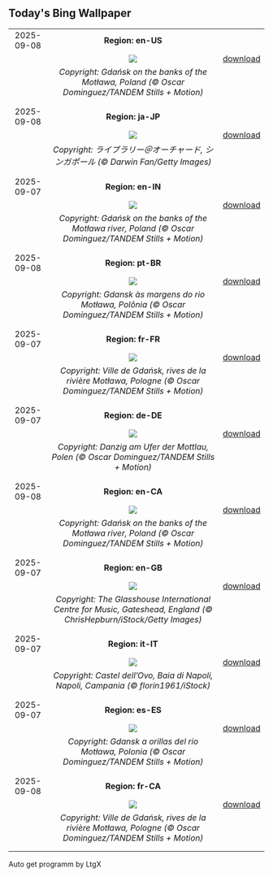 ## Today's Bing Wallpaper
|      |      |      |
| :----: | :----: | :----: |
|2025-09-08|**Region: en-US**||
||![](https://www.bing.com/th?id=OHR.BlueGdansk_EN-US8032283831_UHD.jpg&pid=hp&w=1152&h=648&rs=1&c=4)| [download](https://www.bing.com/th?id=OHR.BlueGdansk_EN-US8032283831_UHD.jpg)|
||*Copyright: Gdańsk on the banks of the Motława, Poland (© Oscar Dominguez/TANDEM Stills + Motion)*
||
|||
|2025-09-08|**Region: ja-JP**||
||![](https://www.bing.com/th?id=OHR.OrchardLibrary_JA-JP1251489199_UHD.jpg&pid=hp&w=1152&h=648&rs=1&c=4)| [download](https://www.bing.com/th?id=OHR.OrchardLibrary_JA-JP1251489199_UHD.jpg)|
||*Copyright: ライブラリー＠オーチャード, シンガポール (© Darwin Fan/Getty Images)*
||
|||
|2025-09-07|**Region: en-IN**||
||![](https://www.bing.com/th?id=OHR.BlueGdansk_EN-IN9703793186_UHD.jpg&pid=hp&w=1152&h=648&rs=1&c=4)| [download](https://www.bing.com/th?id=OHR.BlueGdansk_EN-IN9703793186_UHD.jpg)|
||*Copyright: Gdańsk on the banks of the Motława river, Poland (© Oscar Dominguez/TANDEM Stills + Motion)*
||
|||
|2025-09-08|**Region: pt-BR**||
||![](https://www.bing.com/th?id=OHR.BlueGdansk_PT-BR6180639699_UHD.jpg&pid=hp&w=1152&h=648&rs=1&c=4)| [download](https://www.bing.com/th?id=OHR.BlueGdansk_PT-BR6180639699_UHD.jpg)|
||*Copyright: Gdansk às margens do rio Motława, Polônia (© Oscar Dominguez/TANDEM Stills + Motion)*
||
|||
|2025-09-07|**Region: fr-FR**||
||![](https://www.bing.com/th?id=OHR.BlueGdansk_FR-FR3495478989_UHD.jpg&pid=hp&w=1152&h=648&rs=1&c=4)| [download](https://www.bing.com/th?id=OHR.BlueGdansk_FR-FR3495478989_UHD.jpg)|
||*Copyright: Ville de Gdańsk, rives de la rivière Motława, Pologne (© Oscar Dominguez/TANDEM Stills + Motion)*
||
|||
|2025-09-07|**Region: de-DE**||
||![](https://www.bing.com/th?id=OHR.BlueGdansk_DE-DE2028955580_UHD.jpg&pid=hp&w=1152&h=648&rs=1&c=4)| [download](https://www.bing.com/th?id=OHR.BlueGdansk_DE-DE2028955580_UHD.jpg)|
||*Copyright: Danzig am Ufer der Mottlau, Polen (© Oscar Dominguez/TANDEM Stills + Motion)*
||
|||
|2025-09-08|**Region: en-CA**||
||![](https://www.bing.com/th?id=OHR.BlueGdansk_EN-CA5626237578_UHD.jpg&pid=hp&w=1152&h=648&rs=1&c=4)| [download](https://www.bing.com/th?id=OHR.BlueGdansk_EN-CA5626237578_UHD.jpg)|
||*Copyright: Gdańsk on the banks of the Motława river, Poland (© Oscar Dominguez/TANDEM Stills + Motion)*
||
|||
|2025-09-07|**Region: en-GB**||
||![](https://www.bing.com/th?id=OHR.GreatNorthRun2025_EN-GB8681982473_UHD.jpg&pid=hp&w=1152&h=648&rs=1&c=4)| [download](https://www.bing.com/th?id=OHR.GreatNorthRun2025_EN-GB8681982473_UHD.jpg)|
||*Copyright: The Glasshouse International Centre for Music, Gateshead, England (© ChrisHepburn/iStock/Getty Images)*
||
|||
|2025-09-07|**Region: it-IT**||
||![](https://www.bing.com/th?id=OHR.GaribaldiNapoli_IT-IT9017622092_UHD.jpg&pid=hp&w=1152&h=648&rs=1&c=4)| [download](https://www.bing.com/th?id=OHR.GaribaldiNapoli_IT-IT9017622092_UHD.jpg)|
||*Copyright: Castel dell’Ovo, Baia di Napoli, Napoli, Campania (© florin1961/iStock)*
||
|||
|2025-09-07|**Region: es-ES**||
||![](https://www.bing.com/th?id=OHR.BlueGdansk_ES-ES7748880751_UHD.jpg&pid=hp&w=1152&h=648&rs=1&c=4)| [download](https://www.bing.com/th?id=OHR.BlueGdansk_ES-ES7748880751_UHD.jpg)|
||*Copyright: Gdansk a orillas del río Motława, Polonia (© Oscar Dominguez/TANDEM Stills + Motion)*
||
|||
|2025-09-08|**Region: fr-CA**||
||![](https://www.bing.com/th?id=OHR.BlueGdansk_FR-CA9649436148_UHD.jpg&pid=hp&w=1152&h=648&rs=1&c=4)| [download](https://www.bing.com/th?id=OHR.BlueGdansk_FR-CA9649436148_UHD.jpg)|
||*Copyright: Ville de Gdańsk, rives de la rivière Motława, Pologne (© Oscar Dominguez/TANDEM Stills + Motion)*
||
|||

Auto get programm by LtgX
